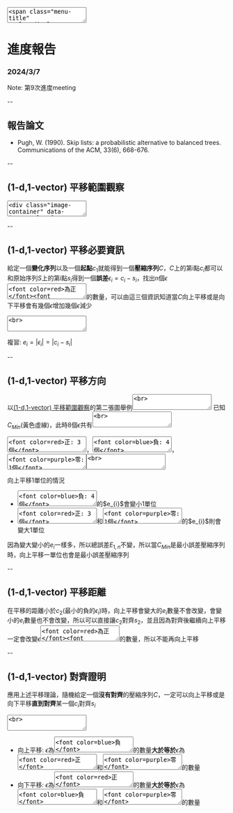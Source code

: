 <textarea>
<span class="menu-title" style="display: none">2024/3/7</span>
</textarea>

# 進度報告
### 2024/3/7

Note:
第9次進度meeting

--

## 報告論文
- Pugh, W. (1990). Skip lists: a probabilistic alternative to balanced trees. Communications of the ACM, 33(6), 668-676.

--

## (1-d,1-vector) 平移範圍觀察

<textarea>
<div class="image-container" data-image-urls='[
"https://gitlab.com/HelloWorldOvO/presentation-resource/-/raw/main/20240307/eight_points_cant_translation.png",
"https://gitlab.com/HelloWorldOvO/presentation-resource/-/raw/main/20240307/eight_points_can_translation.png"
]'>

<canvas class="image_canvas" height="520" width="1000"></canvas>
<button class="previous_button">&#9664;</button>
<button class="next_button">&#9654;</button>
</div>
</textarea>

--

## (1-d,1-vector) 平移必要資訊
給定一個**變化序列**以及一個**起點**$c_{1}$就能得到一個**壓縮序列**$C$，$C$上的第i點$c_{i}$都可以和原始序列$S$上的第i點$s_{i}$得到一個**誤差**$\epsilon_{i}=c_{i}-s_{i}$，找出n個$\epsilon$<textarea><font color=red>為正</font><font color=blue>為負</font><font color=purple>為零</font></textarea>的數量，可以由這三個資訊知道當$C$向上平移或是向下平移會有幾個$\epsilon$增加幾個$\epsilon$減少
<textarea><br></textarea>
複習: $e_{i}=\lvert \epsilon_{i}\rvert=\lvert c_{i}-s_{i}\rvert$

--

## (1-d,1-vector) 平移方向

以[(1-d,1-vector) 平移範圍觀察](#/9/2)的第二張圖舉例<textarea><br></textarea>
已知$C_{Min}$(黃色虛線)，此時8個$\epsilon$共有<textarea><br></textarea>
<textarea><font color=red>正: 3個</font></textarea>，<textarea><font color=blue>負: 4個</font></textarea>，<textarea><font color=purple>零: 1個</font></textarea><textarea><br></textarea>
向上平移1單位的情況
+ <textarea><font color=blue>負: 4個</font></textarea>的$e_{i}$會變小1單位
+ <textarea><font color=red>正: 3個</font></textarea>和<textarea><font color=purple>零: 1個</font></textarea>的$e_{i}$則會變大1單位

因為變大變小的$e_{i}$一樣多，所以總誤差$E_{1,n}$不變，所以當$C_{Min}$是最小誤差壓縮序列時，向上平移一單位也會是最小誤差壓縮序列

--

## (1-d,1-vector) 平移距離
在平移的距離小於$c_{2}$(最小的負的$\epsilon_{i}$)時，向上平移會變大的$e_{i}$數量不會改變，會變小的$e_{i}$數量也不會改變，所以可以直接讓$c_{2}$對齊$s_{2}$，並且因為對齊後繼續向上平移一定會改變$\epsilon$<textarea><font color=red>為正</font><font color=blue>為負</font></textarea>的數量，所以不能再向上平移

--

## (1-d,1-vector) 對齊證明
應用上述平移理論，隨機給定一個**沒有對齊**的壓縮序列$C$，一定可以向上平移或是向下平移**直到對齊**某一個$c_{i}$對齊$s_{i}$
<textarea><br></textarea>
+ 向上平移: $\epsilon$為<textarea><font color=blue>負</font></textarea>的數量**大於等於**$\epsilon$為<textarea><font color=red>正</font></textarea>和<textarea><font color=purple>零</font></textarea>的數量
+ 向下平移: $\epsilon$為<textarea><font color=red>正</font></textarea>的數量**大於等於**$\epsilon$為<textarea><font color=blue>負</font></textarea>和<textarea><font color=purple>零</font></textarea>的數量
